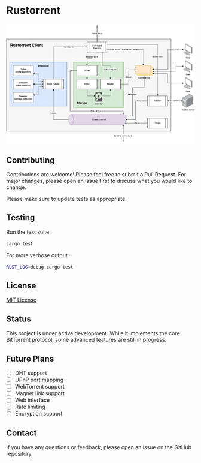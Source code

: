 # Rustorrent

![Architecture diagram](assets/rustorrent.webp)

## Contributing

Contributions are welcome! Please feel free to submit a Pull Request. For major changes, please open an issue first to discuss what you would like to change.

Please make sure to update tests as appropriate.

## Testing

Run the test suite:

```bash
cargo test
```

For more verbose output:

```bash
RUST_LOG=debug cargo test
```

## License

[MIT License](LICENSE)

## Status

This project is under active development. While it implements the core BitTorrent protocol, some advanced features are still in progress.

## Future Plans

- [ ] DHT support
- [ ] UPnP port mapping
- [ ] WebTorrent support
- [ ] Magnet link support
- [ ] Web interface
- [ ] Rate limiting
- [ ] Encryption support

## Contact

If you have any questions or feedback, please open an issue on the GitHub repository.
